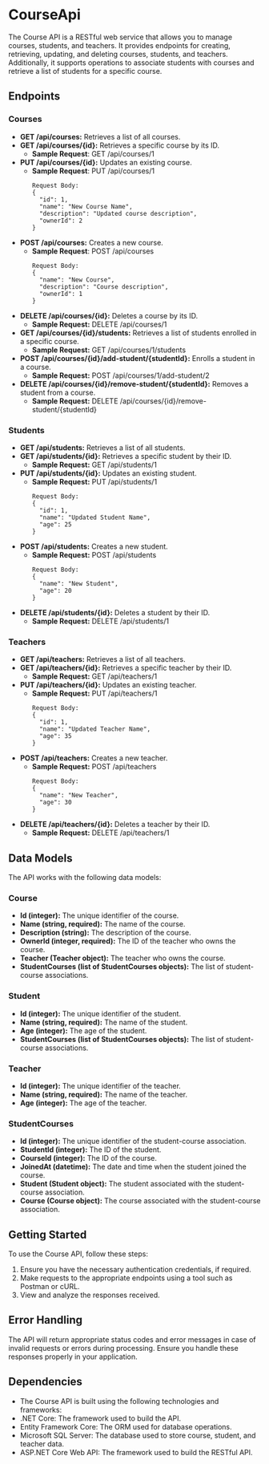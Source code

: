# CourseApi
The Course API is a RESTful web service that allows you to manage courses, students, and teachers. It provides endpoints for creating, retrieving, updating, and deleting courses, students, and teachers. Additionally, it supports operations to associate students with courses and retrieve a list of students for a specific course.
## Endpoints
### Courses
* **GET /api/courses:** Retrieves a list of all courses.
* **GET /api/courses/{id}:** Retrieves a specific course by its ID.
  * **Sample Request**: GET /api/courses/1
* **PUT /api/courses/{id}:** Updates an existing course.
  * **Sample Request**: PUT /api/courses/1
    ```
    Request Body:
    {
      "id": 1,
      "name": "New Course Name",
      "description": "Updated course description",
      "ownerId": 2
    }
    ```
* **POST /api/courses:** Creates a new course.
  * **Sample Request**: POST /api/courses
    ```
    Request Body:
    {
      "name": "New Course",
      "description": "Course description",
      "ownerId": 1
    }
    ```
* **DELETE /api/courses/{id}:** Deletes a course by its ID.
  * **Sample Request:** DELETE /api/courses/1 
* **GET /api/courses/{id}/students:** Retrieves a list of students enrolled in a specific course.
  * **Sample Request:** GET /api/courses/1/students
* **POST /api/courses/{id}/add-student/{studentId}:** Enrolls a student in a course.
  * **Sample Request:** POST /api/courses/1/add-student/2
* **DELETE /api/courses/{id}/remove-student/{studentId}:** Removes a student from a course.
  * **Sample Request:** DELETE /api/courses/{id}/remove-student/{studentId}
### Students
* **GET /api/students:** Retrieves a list of all students.
* **GET /api/students/{id}:** Retrieves a specific student by their ID.
  * **Sample Request:** GET /api/students/1
* **PUT /api/students/{id}:** Updates an existing student.
  * **Sample Request:** PUT /api/students/1
    ```
    Request Body:
    {
      "id": 1,
      "name": "Updated Student Name",
      "age": 25
    }
    ```
* **POST /api/students:** Creates a new student.
  * **Sample Request:** POST /api/students
    ```
    Request Body:
    {
      "name": "New Student",
      "age": 20
    }
    ```
* **DELETE /api/students/{id}:** Deletes a student by their ID.
  * **Sample Request:** DELETE /api/students/1
### Teachers
* **GET /api/teachers:** Retrieves a list of all teachers.
* **GET /api/teachers/{id}:** Retrieves a specific teacher by their ID.
  * **Sample Request:** GET /api/teachers/1
* **PUT /api/teachers/{id}:** Updates an existing teacher.
  * **Sample Request:** PUT /api/teachers/1
    ```
    Request Body:
    {
      "id": 1,
      "name": "Updated Teacher Name",
      "age": 35
    }
    ```
* **POST /api/teachers:** Creates a new teacher.
  * **Sample Request:** POST /api/teachers
    ```
    Request Body:
    {
      "name": "New Teacher",
      "age": 30
    }
    ```
* **DELETE /api/teachers/{id}:** Deletes a teacher by their ID.
  * **Sample Request:** DELETE /api/teachers/1
## Data Models
The API works with the following data models:
### Course
* **Id (integer):** The unique identifier of the course.
* **Name (string, required):** The name of the course.
* **Description (string):** The description of the course.
* **OwnerId (integer, required):** The ID of the teacher who owns the course.
* **Teacher (Teacher object):** The teacher who owns the course.
* **StudentCourses (list of StudentCourses objects):** The list of student-course associations.
### Student
* **Id (integer):** The unique identifier of the student.
* **Name (string, required):** The name of the student.
* **Age (integer):** The age of the student.
* **StudentCourses (list of StudentCourses objects):** The list of student-course associations.
### Teacher
* **Id (integer):** The unique identifier of the teacher.
* **Name (string, required):** The name of the teacher.
* **Age (integer):** The age of the teacher.
### StudentCourses
* **Id (integer):** The unique identifier of the student-course association.
* **StudentId (integer):** The ID of the student.
* **CourseId (integer):** The ID of the course.
* **JoinedAt (datetime):** The date and time when the student joined the course.
* **Student (Student object):** The student associated with the student-course association.
* **Course (Course object):** The course associated with the student-course association.
## Getting Started
To use the Course API, follow these steps:
1. Ensure you have the necessary authentication credentials, if required.
2. Make requests to the appropriate endpoints using a tool such as Postman or cURL.
3. View and analyze the responses received.
## Error Handling
The API will return appropriate status codes and error messages in case of invalid requests or errors during processing. Ensure you handle these responses properly in your application.
## Dependencies
* The Course API is built using the following technologies and frameworks:
* .NET Core: The framework used to build the API.
* Entity Framework Core: The ORM used for database operations.
* Microsoft SQL Server: The database used to store course, student, and teacher data.
* ASP.NET Core Web API: The framework used to build the RESTful API.
